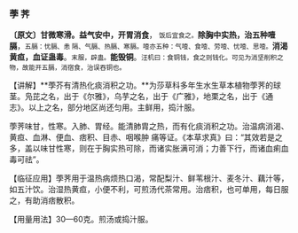 ### 荸 荠

**〔原文〕甘微寒滑。益气安中，开胃消食**， <small>饭后宜食之。</small>**除胸中实热，治五种噎膈**，<small>五膈：忧膈、恚 隔、气膈、热膈、寒膈。噎亦五种：气噎、食噎、劳噎、忧噎、思噎。</small>**消渴黄疸，血证蛊毒**。<small>末服，辟蛊。</small>**能毁铜**。<small>汪机曰：食铜钱，食之则钱化。可见为消坚削积之物，故能开五膈，消宿食，治误吞铜也。</small>

【讲解】**荸芥有清热化痰消积之功。**为莎草科多年生水生草本植物荸荠的球茎。凫芘之名，出于《尔雅》，乌芋之名，出于《广雅》，地栗之名，出于《通志》。以上之名，部分地区尚还匀用。主鲜用，捣汁服。

荸荠味甘，性寒。入肺、胃经。能清肺胄之热，而有化痰消积之功。治温病消渴、黄疸、血淋、便血、痞积、目赤、咽喉肿 痛等证。《本草求真》曰：“其效若是之多，盖以味甘性寒，则在于胸实热可除，而诸实胀满可消；力善下行，而诸血痢血毒可祛”。

【临征应用】荸荠用于温热病烦热口渴，常配梨汁、鲜苇根汁、麦冬汁、藕汁等，如五汁饮。治湿热黄疸，小便不利，可煎汤代茶常用。治痞积，也可单用，每日服之，有助消痞散积。

【用量用法】30—60克。煎汤或捣汁服。
